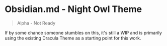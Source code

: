 # Obsidian.md - Night Owl Theme

> Alpha - Not Ready

If by some chance someone stumbles on this, it's still a WIP and is primarily using the existing Dracula Theme as a starting point for this work.
